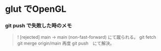 # glut でOpenGL

### git push で失敗した時のメモ
> ! [rejected]        main -> main (non-fast-forward)
にて蹴られる。
> git fetch
> git merge origin/main
再度 git push　にて解決。
